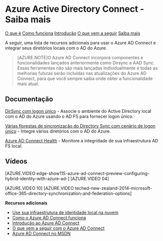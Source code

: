 <properties 
	pageTitle="Azure Active Directory Connect - Saiba mais" 
	description="Saiba mais sobre Azure AD Connect." 
	services="active-directory" 
	documentationCenter="" 
	authors="billmath" 
	manager="terrylan" 
	editor="lisatoft"/>

<tags 
	ms.service="active-directory" 
	ms.workload="identity" 
	ms.tgt_pltfrm="na" 
	ms.devlang="na" 
	ms.topic="article" 
	ms.date="04/27/2015" 
	ms.author="billmath"/>

# Azure Active Directory Connect - Saiba mais

<div class="dev-center-tutorial-selector sublanding">
<a href="/pt-br/documentation/articles/active-directory-aadconnect/" title="O que é" class="current">O que é</a> <a href="/pt-br/documentation/articles/active-directory-aadconnect-how-it-works/" title="Como funciona">Como funciona</a> <a href="/pt-br/documentation/articles/active-directory-aadconnect-get-started/" title="Introdução">Introdução</a> <a href="/pt-br/documentation/articles/active-directory-aadconnect-whats-next/" title="O que vem a seguir">O que vem a seguir</a> <a href="/pt-br/documentation/articles/active-directory-aadconnect-learn-more/" title="Saiba mais">Saiba mais</a>
</div>

A seguir, uma lista de recursos adicionais para usar o Azure AD Connect e integrar seus diretórios locais com o AD do Azure.

>[AZURE.NOTE]O Azure AD Connect incorpora componentes e funcionalidades lançados anteriormente como Dirsync e AAD Sync. Essas ferramentas não são mais lançadas individualmente e todas as melhorias futuras serão incluídas nas atualizações do Azure AD Connect, para que você sempre saiba onde obter a funcionalidade mais atual.

## Documentação

[DirSync com logon único](https://msdn.microsoft.com/library/azure/dn441213.aspx) - Associe o ambiente do Active Directory local com o AD do Azure usando o AD FS para fornecer logon único.

[Várias florestas de sincronização do Directory Sync com cenário de logon único](https://msdn.microsoft.com/library/azure/dn510976.aspx) - Integre vários diretórios com o AD do Azure.

[Azure AD Connect Health](https://msdn.microsoft.com/library/azure/dn906722.aspx) - Monitore a integridade de sua infraestrutura AD FS local.

## Vídeos

[AZURE.VIDEO edge-show115-azure-ad-connect-preview-configuring-hybrid-identity-with-azure-ad-] [AZURE.VIDEO 04] 

[AZURE.VIDEO 10] [AZURE.VIDEO teched-new-zealand-2014-microsoft-office-365-directory-synchronization-and-federation-options]


**Recursos adicionais**

* [Use sua infraestrutura de identidade local na nuvem](active-directory-aadconnect.md)
* [Como o Azure AD Connect funciona](active-directory-aadconnect-how-it-works.md)
* [Introdução ao Azure AD Connect](active-directory-aadconnect-get-started.md)
* [O que vem a seguir com o Azure AD Connect](active-directory-aadconnect-whats-next.md)
* [Azure AD Connect no MSDN](https://msdn.microsoft.com/library/azure/dn832695.aspx)

<!---HONumber=58--> 